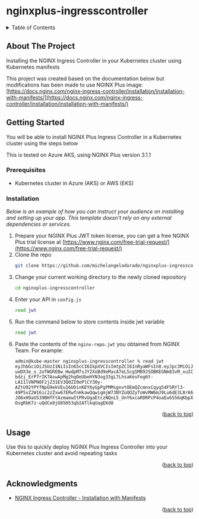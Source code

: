 # nginxplus-ingresscontroller
<a name="readme-top"></a>
<!-- TABLE OF CONTENTS -->
<details>
  <summary>Table of Contents</summary>
  <ol>
    <li>
      <a href="#about-the-project">About The Project</a>
      <ul>
        <li><a href="#built-with">Built With</a></li>
      </ul>
    </li>
    <li>
      <a href="#getting-started">Getting Started</a>
      <ul>
        <li><a href="#prerequisites">Prerequisites</a></li>
        <li><a href="#installation">Installation</a></li>
      </ul>
    </li>
    <li><a href="#usage">Usage</a></li>
    <li><a href="#roadmap">Roadmap</a></li>
    <li><a href="#contributing">Contributing</a></li>
    <li><a href="#license">License</a></li>
    <li><a href="#contact">Contact</a></li>
    <li><a href="#acknowledgments">Acknowledgments</a></li>
  </ol>
</details>



<!-- ABOUT THE PROJECT -->
## About The Project

Installing the NGINX Ingress Controller in your Kubernetes cluster using Kubernetes manifests

This project was created based on the documentation below but modifications has been made to use NGINX Plus image:<br>
[https://docs.nginx.com/nginx-ingress-controller/installation/installation-with-manifests/](https://docs.nginx.com/nginx-ingress-controller/installation/installation-with-manifests/)

<!-- GETTING STARTED -->
## Getting Started

You will be able to install NGINX Plus Ingress Controller in a Kubernetes cluster using the steps below

This is tested on Azure AKS, using NGINX Plus version 3.1.1


### Prerequisites

* Kubernetes cluster in Azure (AKS) or AWS (EKS)

### Installation

_Below is an example of how you can instruct your audience on installing and setting up your app. This template doesn't rely on any external dependencies or services._

1. Prepare your NGINX Plus JWT token license, you can get a free NGINX Plus trial license at [https://www.nginx.com/free-trial-request/](https://www.nginx.com/free-trial-request/)
2. Clone the repo
   ```sh
   git clone https://github.com/michelangelodorado/nginxplus-ingresscontroller.git
   ```
3. Change your current working directory to the newly cloned repository
   ```sh
   cd nginxplus-ingresscontroller
   ```
4. Enter your API in `config.js`
   ```sh
   read jwt
   ```
5. Run the command below to store contents inside jwt variable
   ```sh
   read jwt
   ```
6. Paste the contents of the `nginx-repo.jwt` you obtained from NGINX Team. For example:
   ```console
   admin@kube-master nginxplus-ingresscontroller % read jwt eyJhbGciOiJSUzI1NiIsIn65cCI6IkpXVCIsImtpZCI6InRyaWFsIn0.eyJpc3MiOiJuZ2lueCBpc3N1ZXIiLCJpYXQiOjE2ODU3MjM2NDUsImp0aSI6IjEzMzE5Iiwic3ViIjoiSTAwMDEzMDQwOCIsImV4cCI6MTcwMTI3NTY0NX0.GT1pjWhttF_NpkXC_W0SdyanaM6nPwvv608cKBerqeGUY6WX03h5CjIq9XLgF7b0lfPxLoruyvzf0Jxa8o7w1768CmxFsaHbmv5Z-ueDX3e_s_2oTWGREBw_HwdpM7sJY2XoBd9eMacA7eL5cgSMB9JSOBKEGNm83vM_xuIC1mnfwRNh1qxR2l-bdzj_ErP7rIK7AswApMg2hqOeUbeHYN3og33gL7LhsaKesFeg6t-LA11lVNPN0F2jZ31EV3Q0ZI0ePlCY30y-AZtU92YPYfNpG9ekVEu16UOinKEY6yGpPgPMMsgnvtOEmQZcmnxCqyq54FSRYl3-49PSvZ2W16ic2zZxw67ERwfnHkawQqwigmjW73NYZoQOZyToWvMW6mJ9Lu6dE3L8r66AI9-JO6xH9aUS39BHfFtAzmaewItPRvUgaEtczNQnL5_UnY6xcaRDRPcP4oaEu6S56qKbpXxtfV-OsgRbK7z-uQdCe0jO85H53qbIATlkqUagEKd8
   ```
      

<p align="right">(<a href="#readme-top">back to top</a>)</p>



<!-- USAGE EXAMPLES -->
## Usage

Use this to quickly deploy NGINX Plus Ingress Controller into your Kubernetes cluster and avoid repeating tasks
<p align="right">(<a href="#readme-top">back to top</a>)</p>

<!-- ACKNOWLEDGMENTS -->
## Acknowledgments

* [NGINX Ingress Controller - Installation with Manifests](https://docs.nginx.com/nginx-ingress-controller/installation/installation-with-manifests/)

<p align="right">(<a href="#readme-top">back to top</a>)</p>
